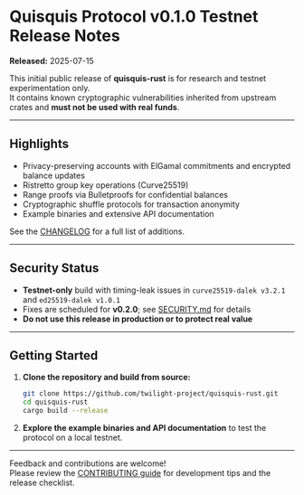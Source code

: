 # Quisquis Protocol v0.1.0 Testnet Release Notes

**Released:** 2025-07-15

This initial public release of **quisquis-rust** is for research and testnet experimentation only.  
It contains known cryptographic vulnerabilities inherited from upstream crates and **must not be used with real funds**.

---

## Highlights

- Privacy-preserving accounts with ElGamal commitments and encrypted balance updates
- Ristretto group key operations (Curve25519)
- Range proofs via Bulletproofs for confidential balances
- Cryptographic shuffle protocols for transaction anonymity
- Example binaries and extensive API documentation

See the [CHANGELOG](CHANGELOG.md) for a full list of additions.

---

## Security Status

- **Testnet-only** build with timing-leak issues in `curve25519-dalek v3.2.1` and `ed25519-dalek v1.0.1`
- Fixes are scheduled for **v0.2.0**; see [SECURITY.md](.github/SECURITY.md) for details
- **Do not use this release in production or to protect real value**

---

## Getting Started

1. **Clone the repository and build from source:**
   ```bash
   git clone https://github.com/twilight-project/quisquis-rust.git
   cd quisquis-rust
   cargo build --release
   ```
2. **Explore the example binaries and API documentation** to test the protocol on a local testnet.

---

Feedback and contributions are welcome!  
Please review the [CONTRIBUTING guide](.github/CONTRIBUTING.md) for development tips and the release checklist.

